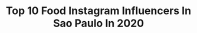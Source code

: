 ---
title: Top 10 Food Instagram Influencers In Sao Paulo In 2020
description: >-
  Find top food Instagram influencers in Sao Paulo in 2020. Most popular hashtags: #love #look #moda.
platform: Instagram
hits: 83
text_top: See the top-rated Instagram profiles on inBeat.
text_bottom: Our search engine aggregates 83 Instagram influencers like this in Sao Paulo, Brazil for you to pitch.
profiles:
  - username: "priscilastuckynacozinha"
    fullname: >-
      Priscila Stucky
    bio: >-
      👩‍🍳Receitas de Chef para Todos 📸Food Stylist 🥗Inspirações Gastronômicas Produção de Conteúdo Curso de Food Styling São Paulo - Brasil
    location: "Brazil"
    followers: 75118
    engagement: 29
    commentsToLikes: 0.182250
    id: ckf5ovz1m40710j23wo0zyb5f
    verified: false
    hashtags: "#fotodecomida, #rap10resolvebonito, #foodstyling, #foodstylist"
  - username: "o_denao"
    fullname: >-
      DΞNIS ΔNGΞLᎾ
    bio: >-
      🏁 | @approvcar ⚓️ | @larocclub | @ame.club 🧢 | @madrugaosuplementos 15% off 🏷DENAO 🎗 | #Jesus #Aesthetics
    location: "Brazil"
    followers: 36515
    engagement: 104
    commentsToLikes: 0.115789
    id: ck8tdrew04i360j78jdt7g1w9
    verified: false
    hashtags: "#sc, #balneario, #summer, #amor"
  - username: "dutokushima"
    fullname: >-
      Eduardo Tokushima
    bio: >-
      Food specialist no @tastydemais @buzzfeedbrasil São Paulo, Brasil
    location: "Brazil"
    followers: 2846
    engagement: 984
    commentsToLikes: 0.075199
    id: ck5c8lkhf9qsq0i119d55jkpu
    verified: false
    hashtags: ""
  - username: "vivaanos8090"
    fullname: >-
      @vivaanos8090 📺🎵🎼
    bio: >-
      @vivaanos8090 📺🎵🎼 REVIVA CONOSCO OS ANOS 80 E 90 🤗 #blog #frases #anos80 #fe #retro #musica #fotografia #nostalgia #love #followme #instagram
    location: "Brazil"
    followers: 106502
    engagement: 187
    commentsToLikes: 0.064751
    id: ck8t35ew91xtc0j787l7b3upk
    verified: false
    hashtags: "#beleza, #blog, #sport, #flashback"
  - username: "gabrielabarivieira"
    fullname: >-
      Gabriela Barivieira
    bio: >-
      Aqui só existe o bem 🙌🏻💕 • Fashion | Beauty | Lifestyle | Travel • Assessora: Leticia +55 51 9100-2209 Porto Alegre, RS. #gabrielabarivieira
    location: "Brazil"
    followers: 124043
    engagement: 129
    commentsToLikes: 0.038771
    id: ck0u6nymj2lkl0i19ad5ir9mg
    verified: false
    hashtags: "#moda, #photo, #details, #love"
  - username: "brunomarquesofc"
    fullname: >-
      𝐁𝐫𝐮𝐧𝐨 𝐌𝐚𝐫𝐪𝐮𝐞𝐬
    bio: >-
      𝙼𝚊́ 𝙸𝚗𝚏𝚕𝚞𝚎𝚗𝚌𝚎𝚛 | 𝙳𝚒𝚌𝚊𝚜 𝚙𝚊𝚛𝚊 𝙸𝚗𝚜𝚝𝚊𝚐𝚛𝚊𝚖 𝙻𝚒𝚏𝚎𝚂𝚝𝚢𝚕𝚎 | 𝙳𝚒𝚌𝚊𝚜 𝚍𝚎 𝚖𝚘𝚍𝚊 𝙲𝚞𝚒𝚊𝚋𝚊́ 𝙼𝚃📍 𝙲𝚘𝚗𝚝𝚊𝚝𝚘 𝚋𝚛𝚞𝚗𝚘𝚌𝚋𝚊𝟷𝟻@𝚑𝚘𝚝𝚖𝚊𝚒𝚕.𝚌𝚘𝚖
    location: "Brazil"
    followers: 21921
    engagement: 281
    commentsToLikes: 0.072842
    id: ckf5ot4qx3q4d0j23plhtqsx7
    verified: false
    hashtags: "#summer, #swag, #igers, #instalike"
  - username: "anabelleassato"
    fullname: >-
      Anabelle Assato
    bio: >-
      aprendendo e ensinando sobre: maquiagem | cabelo | dicas 💖 •📍Limeira - gemini •dream without limits....💫
    location: "Brazil"
    followers: 19025
    engagement: 1428
    commentsToLikes: 0.355750
    id: ck8swxp2rfl1s0j783ve2f1zw
    verified: false
    hashtags: "#makeuplover, #model, #challenger, #exploremore"
  - username: "myketakashi"
    fullname: >-
      Myke Takashi
    bio: >-
      ▪️ Jornalismo | Marketing e comunicação 📍 São Paulo - Curitiba ✨ Saúde | lifestyle | food | autocuidado✨
    location: "Brazil"
    followers: 13256
    engagement: 982
    commentsToLikes: 0.064936
    id: ckap1g78xugko0i78k3czew7o
    verified: false
    hashtags: "#lagoaazul, #tbt, #blackouttuesday"
  - username: "laribbotelho"
    fullname: >-
      Larissa Brandão Botelho
    bio: >-
      23 | São Paulo - SP 📍 Lifestyle • Palmeiras • Food • Tech • Beauty Electrical Engineer ⚡️| @verdonnas adm
    location: "Brazil"
    followers: 2178
    engagement: 1210
    commentsToLikes: 0.280575
    id: ck8t26ww8yd620j780em7wfjm
    verified: false
    hashtags: "#tbt, #omomicelarinsiders, #omomicelar, #theinsidersbrasil"
  - username: "luizalacerda"
    fullname: >-
      Luiza Lacerda
    bio: >-
      São Paulo 📍 Fashion | Dicas | Photos | Food ✨ 📧 contatoluizalacerda@hotmail.com
    location: "Brazil"
    followers: 22989
    engagement: 228
    commentsToLikes: 0.053649
    id: ck15ub3fkmaze0i19y23h224j
    verified: false
    hashtags: "#arrasteparaolado"
---
